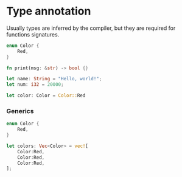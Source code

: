 # Type annotation

Usually types are inferred by the compiler, but they are required for functions signatures.

```rust
enum Color {
    Red,
}

fn print(msg: &str) -> bool {}

let name: String = "Hello, world!";
let num: i32 = 20000;

let color: Color = Color::Red 
```

### Generics

```rust
enum Color {
    Red,
}

let colors: Vec<Color> = vec![
    Color:Red,
    Color:Red,
    Color:Red,
];

```